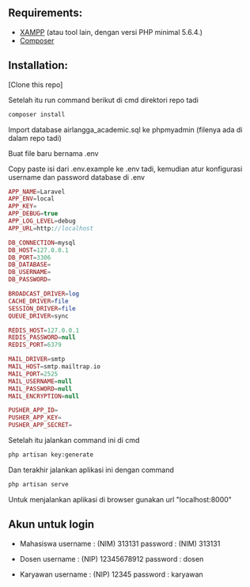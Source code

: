 ## Requirements:
* [XAMPP](https://www.apachefriends.org/download.html) (atau tool lain, dengan versi PHP minimal 5.6.4.) 
* [Composer](https://getcomposer.org/)


## Installation:
[Clone this repo]

Setelah itu run command berikut di cmd direktori repo tadi
```bash
composer install
```

Import database airlangga_academic.sql ke phpmyadmin (filenya ada di dalam repo tadi)

Buat file baru bernama .env

Copy paste isi dari .env.example ke .env tadi, kemudian atur konfigurasi username dan password database di .env

```php
APP_NAME=Laravel
APP_ENV=local
APP_KEY=
APP_DEBUG=true
APP_LOG_LEVEL=debug
APP_URL=http://localhost

DB_CONNECTION=mysql
DB_HOST=127.0.0.1
DB_PORT=3306
DB_DATABASE=
DB_USERNAME=
DB_PASSWORD=

BROADCAST_DRIVER=log
CACHE_DRIVER=file
SESSION_DRIVER=file
QUEUE_DRIVER=sync

REDIS_HOST=127.0.0.1
REDIS_PASSWORD=null
REDIS_PORT=6379

MAIL_DRIVER=smtp
MAIL_HOST=smtp.mailtrap.io
MAIL_PORT=2525
MAIL_USERNAME=null
MAIL_PASSWORD=null
MAIL_ENCRYPTION=null

PUSHER_APP_ID=
PUSHER_APP_KEY=
PUSHER_APP_SECRET=
```

Setelah itu jalankan command ini di cmd
```bash
php artisan key:generate
```

Dan terakhir jalankan aplikasi ini dengan command
```bash
php artisan serve
```

Untuk menjalankan aplikasi di browser gunakan url "localhost:8000"

## Akun untuk login ##
* Mahasiswa
username : (NIM) 313131
password : (NIM) 313131

* Dosen
username : (NIP) 12345678912
password : dosen

* Karyawan
username : (NIP) 12345
password : karyawan
